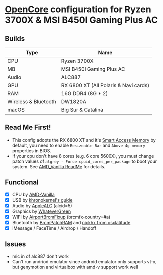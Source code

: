 # [OpenCore](https://github.com/acidanthera/OpenCorePkg) configuration for Ryzen 3700X &amp; MSI B450I Gaming Plus AC

## Builds

| Type                   | Name                                  |
| ---------------------- | ------------------------------------- |
| CPU                    | Ryzen 3700X                           |
| MB                     | MSI B450I Gaming Plus AC              |
| Audio                  | ALC887                                |
| GPU                    | RX 6800 XT (All Polaris & Navi cards) |
| RAM                    | 16G DDR4 (8G * 2)                     |
| Wireless & Bluetooth   | DW1820A                               |
| macOS                  | Big Sur & Catalina                    |

## Read Me First!

- This config adopts the RX 6800 XT and
  it's [Smart Access Memory](https://www.amd.com/en/technologies/smart-access-memory)
  by default, you need to enable `Resizeable Bar` and `Above 4g memory` properties in BIOS.
- If your cpu don't have 8 cores (e.g. 6 core 5600X), you must change patch values
  of `algrey - Force cpuid_cores_per_package` to boot your system.
  See [AMD_Vanilla ReadMe](https://github.com/AMD-OSX/AMD_Vanilla#read-me-first) for details.

## Functional

- [x] CPU by [AMD-Vanilla](https://github.com/AMD-OSX/AMD_Vanilla)
- [x] USB
  by [khronokernel's guide](https://github.com/khronokernel/Opencore-Vanilla-Desktop-Guide/blob/master/AMD/AMD-USB-map.md)
- [x] Audio by [AppleALC](https://github.com/acidanthera/AppleALC) (alcid=5)
- [x] Graphics by [WhateverGreen](https://github.com/acidanthera/WhateverGreen)
- [x] WIFI by [AirportBrcmFixup](https://github.com/acidanthera/AirportBrcmFixup) (brcmfx-country=#a)
- [x] Bluetooth by [BrcmPatchRAM](https://github.com/RehabMan/OS-X-BrcmPatchRAM)
  and [nickhx from osxlatitude](https://osxlatitude.com/forums/topic/11540-dw1820a-the-general-troubleshooting-thread/page/10/)
- [x] iMessage / FaceTime / Airdrop / Handoff

## Issues

- mic in of alc887 don't work
- Can't run andriod emulator since android emulator only supports vt-x, but genymotion and virtualbox with amd-v support
  work well
